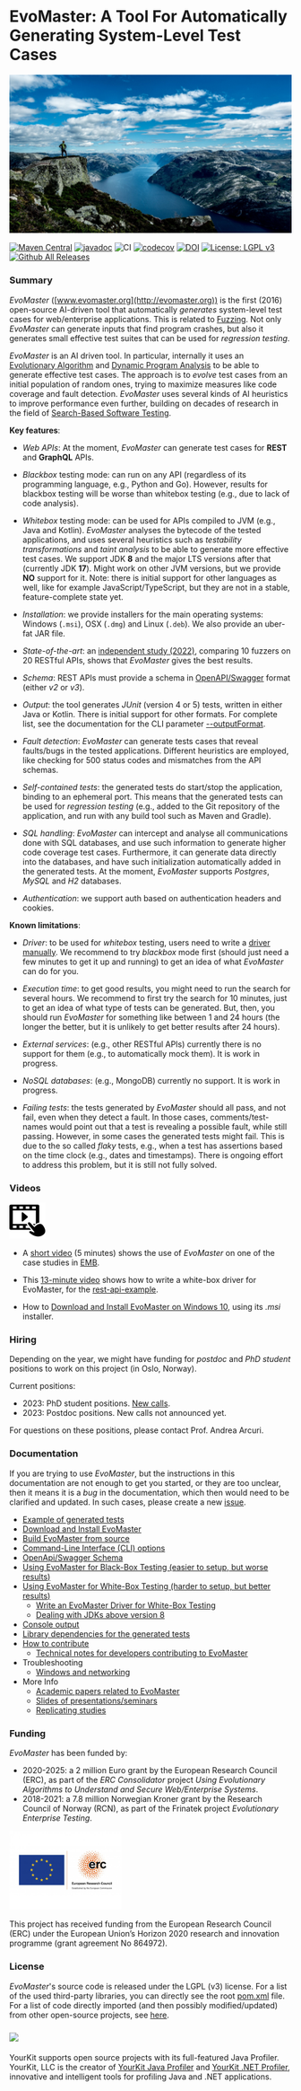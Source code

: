 # EvoMaster: A Tool For Automatically Generating System-Level Test Cases


![](docs/img/carl-cerstrand-136810_compressed.jpg  "Photo by Carl Cerstrand on Unsplash")

[![Maven Central](https://maven-badges.herokuapp.com/maven-central/org.evomaster/evomaster-client-java/badge.svg)](https://maven-badges.herokuapp.com/maven-central/org.evomaster/evomaster-client-java)
[![javadoc](https://javadoc.io/badge2/org.evomaster/evomaster-client-java-controller/javadoc.svg)](https://javadoc.io/doc/org.evomaster/evomaster-client-java-controller)
![CI](https://github.com/EMResearch/EvoMaster/workflows/CI/badge.svg)
[![codecov](https://codecov.io/gh/EMResearch/EvoMaster/branch/master/graph/badge.svg)](https://codecov.io/gh/EMResearch/EvoMaster)
[![DOI](https://zenodo.org/badge/92385933.svg)](https://zenodo.org/badge/latestdoi/92385933)
[![License: LGPL v3](https://img.shields.io/badge/License-LGPL_v3-blue.svg)](https://www.gnu.org/licenses/lgpl-3.0)
[![Github All Releases](https://img.shields.io/github/downloads/emresearch/evomaster/total.svg)](https://github.com/EMResearch/EvoMaster/releases)


### Summary 

_EvoMaster_ ([www.evomaster.org](http://evomaster.org)) is the first (2016) open-source AI-driven tool 
that automatically *generates* system-level test cases
for web/enterprise applications.
This is related to [Fuzzing](https://en.wikipedia.org/wiki/Fuzzing).
Not only _EvoMaster_ can generate inputs that find program crashes, but also it generates small effective test suites that can be used for _regression testing_.

_EvoMaster_ is an AI driven tool.
In particular, internally it uses an [Evolutionary Algorithm](https://en.wikipedia.org/wiki/Evolutionary_algorithm) 
and [Dynamic Program Analysis](https://en.wikipedia.org/wiki/Dynamic_program_analysis)  to be 
able to generate effective test cases.
The approach is to *evolve* test cases from an initial population of 
random ones, trying to maximize measures like code coverage and fault detection.
_EvoMaster_ uses several kinds of AI heuristics to improve performance even further, 
building on decades of research in the field of [Search-Based Software Testing](https://en.wikipedia.org/wiki/Search-based_software_engineering).


__Key features__:

* _Web APIs_: At the moment, _EvoMaster_ can generate test cases for __REST__ and __GraphQL__ APIs. 

* _Blackbox_ testing mode: can run on any API (regardless of its programming language, e.g., Python and Go).
   However, results for blackbox testing will be worse than whitebox testing (e.g., due to lack of code analysis).

* _Whitebox_ testing mode: can be used for APIs compiled to 
  JVM (e.g., Java and Kotlin). _EvoMaster_ analyses the bytecode of the tested applications, and uses
  several heuristics such as _testability transformations_ and _taint analysis_ to be able to generate
  more effective test cases. We support JDK __8__ and the major LTS versions after that (currently JDK __17__). Might work on other JVM versions, but we provide __NO__ support for it. 
   Note: there is initial support for other languages as well, like for example JavaScript/TypeScript, but they are not in a stable, feature-complete state yet. 

* _Installation_: we provide installers for the main operating systems: Windows (`.msi`), 
  OSX (`.dmg`) and Linux (`.deb`). We also provide an uber-fat JAR file.

* _State-of-the-art_: an [independent study (2022)](https://arxiv.org/abs/2204.08348), comparing 10 fuzzers on 20 RESTful APIs, shows that _EvoMaster_ gives the best results.   

* _Schema_: REST APIs must provide a schema in [OpenAPI/Swagger](https://swagger.io) 
  format (either _v2_ or _v3_).

* _Output_: the tool generates _JUnit_ (version 4 or 5) tests, written in either Java or Kotlin. There is initial support for other formats. For complete list, see the documentation for the CLI parameter [--outputFormat](docs/options.md).

* _Fault detection_: _EvoMaster_ can generate tests cases that reveal faults/bugs in the tested applications.
  Different heuristics are employed, like checking for 500 status codes and mismatches from the API schemas. 

* _Self-contained tests_: the generated tests do start/stop the application, binding to an ephemeral port.
  This means that the generated tests can be used for _regression testing_ (e.g., added to the Git repository
  of the application, and run with any build tool such as Maven and Gradle). 

  
* _SQL handling_: _EvoMaster_ can intercept and analyse all communications done with SQL databases, and use
  such information to generate higher code coverage test cases. Furthermore, it can generate data directly
  into the databases, and have such initialization automatically added in the generated tests. 
  At the moment, _EvoMaster_ supports _Postgres_, _MySQL_ and _H2_  databases.  


* _Authentication_: we support auth based on authentication headers and cookies. 

__Known limitations__:

* _Driver_: to be used for _whitebox_ testing, users need to write a [driver manually](docs/write_driver.md).
  We recommend to try _blackbox_ mode first (should just need a few minutes to get it up and running) to get
  an idea of what _EvoMaster_ can do for you.  

* _Execution time_: to get good results, you might need to run the search for several hours. 
  We recommend to first try the search for 10 minutes, just to get an idea of what type of tests can be generated.
  But, then, you should run _EvoMaster_ for something like between 1 and 24 hours (the longer the better, but
  it is unlikely to get better results after 24 hours).
  
* _External services_: (e.g., other RESTful APIs) currently there is no support for them (e.g., to automatically mock them).
  It is work in progress.
  
* _NoSQL databases_: (e.g., MongoDB) currently no support. It is work in progress. 

* _Failing tests_: the tests generated by _EvoMaster_ should all pass, and not fail, even when they detect a fault.
  In those cases, comments/test-names would point out that a test is revealing a possible fault, while still passing.
  However, in some cases the generated tests might fail. This is due to the so called _flaky_ tests, e.g., when
  a test has assertions based on the time clock (e.g., dates and timestamps). 
  There is ongoing effort to address this problem, but it is still not fully solved.   

<!--### Videos---> 
<!-- 
<div>Icons made by <a href="https://www.flaticon.com/authors/freepik" title="Freepik">Freepik</a> from <a href="https://www.flaticon.com/" title="Flaticon">www.flaticon.com</a></div> 
-->


### Videos

![](docs/img/video-player-flaticon.png)

* A [short video](https://youtu.be/3mYxjgnhLEo) (5 minutes)
shows the use of _EvoMaster_ on one of the 
case studies in [EMB](https://github.com/EMResearch/EMB). 

* This [13-minute video](https://youtu.be/ORxZoYw7LnM)
  shows how to write a white-box driver for EvoMaster, for the
  [rest-api-example](https://github.com/EMResearch/rest-api-example). 

* How to [Download and Install EvoMaster on Windows 10](https://youtu.be/uh_XzGxws9o), using its _.msi_ installer. 
 
### Hiring

Depending on the year, we might have funding for _postdoc_ and _PhD student_ positions to work on this project (in Oslo, Norway).

Current positions:
* 2023: PhD student positions. [New calls](https://www.kristiania.no/om-kristiania/ledige-stillinger/?rmpage=job&rmjob=619&rmlang=NO).
* 2023: Postdoc positions. New calls not announced yet.

For questions on these positions, please contact Prof. Andrea Arcuri. 

<!---
For more details on current vacancies, see our group page at [AISE Lab](https://emresearch.github.io/).
--->



### Documentation

If you are trying to use _EvoMaster_, but the instructions in this documentation are not enough to get you started, or they are too unclear, then it means it is a _bug_ in the documentation, which then would need to be clarified and updated. In such cases, please create a new [issue](https://github.com/EMResearch/EvoMaster/issues).  

* [Example of generated tests](docs/example.md)
* [Download and Install EvoMaster](docs/download.md)
* [Build EvoMaster from source](docs/build.md)
* [Command-Line Interface (CLI) options](docs/options.md)
* [OpenApi/Swagger Schema](docs/openapi.md)
* [Using EvoMaster for Black-Box Testing (easier to setup, but worse results)](docs/blackbox.md)
* [Using EvoMaster for White-Box Testing (harder to setup, but better results)](docs/whitebox.md)
    * [Write an EvoMaster Driver for White-Box Testing](docs/write_driver.md)
    * [Dealing with JDKs above version 8](docs/jdks.md)
* [Console output](docs/console_output.md)  
* [Library dependencies for the generated tests](docs/library_dependencies.md)
* [How to contribute](docs/contribute.md)
    * [Technical notes for developers contributing to EvoMaster](docs/for_developers.md)
* Troubleshooting
    * [Windows and networking](docs/troubleshooting/windows.md)
* More Info
    * [Academic papers related to EvoMaster](docs/publications.md)
    * [Slides of presentations/seminars](docs/presentations.md)
    * [Replicating studies](docs/replicating_studies.md)






### Funding

_EvoMaster_ has been funded by: 
* 2020-2025: a 2 million Euro grant by the European Research Council (ERC),
as part of the *ERC Consolidator* project 
<i>Using Evolutionary Algorithms to Understand and Secure Web/Enterprise Systems</i>.
*  2018-2021: a 7.8 million Norwegian Kroner grant  by the Research Council of Norway (RCN), 
as part of the Frinatek project <i>Evolutionary Enterprise Testing</i>.  


<img src="https://github.com/EMResearch/EvoMaster/blob/master/docs/img/LOGO_ERC-FLAG_EU_.jpg?raw=true" width="200" >


This project has received funding from the European Research Council (ERC) under the European Union’s Horizon 2020 research and innovation programme (grant agreement No 864972).


### License
_EvoMaster_'s source code is released under the LGPL (v3) license.
For a list of the used third-party libraries, you can directly see the root [pom.xml](./pom.xml) file.
For a list of code directly imported (and then possibly modified/updated) from 
other open-source projects, see [here](./docs/reused_code.md).


### ![](https://www.yourkit.com/images/yklogo.png)

YourKit supports open source projects with its full-featured Java Profiler.
YourKit, LLC is the creator of 
<a href="https://www.yourkit.com/java/profiler/">YourKit Java Profiler</a>
and 
<a href="https://www.yourkit.com/.net/profiler/">YourKit .NET Profiler</a>,
innovative and intelligent tools for profiling Java and .NET applications.


